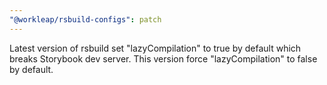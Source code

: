```yaml
---
"@workleap/rsbuild-configs": patch
---
```


Latest version of rsbuild set "lazyCompilation" to true by default which breaks Storybook dev server. This version force "lazyCompilation" to false by default.
